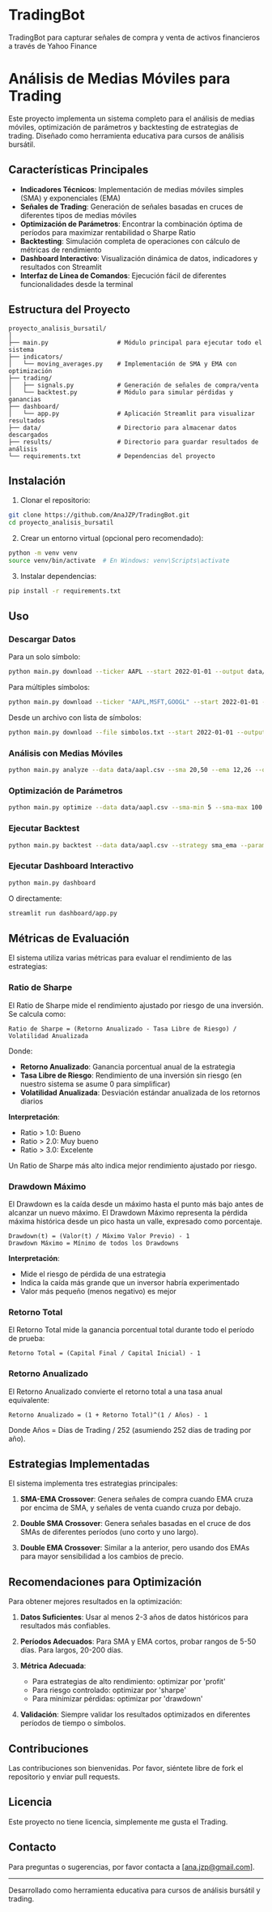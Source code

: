 # TradingBot
TradingBot para capturar señales de compra y venta de activos financieros a través de Yahoo Finance

# Análisis de Medias Móviles para Trading

Este proyecto implementa un sistema completo para el análisis de medias móviles, optimización de parámetros y backtesting de estrategias de trading. Diseñado como herramienta educativa para cursos de análisis bursátil.

## Características Principales

- **Indicadores Técnicos**: Implementación de medias móviles simples (SMA) y exponenciales (EMA)
- **Señales de Trading**: Generación de señales basadas en cruces de diferentes tipos de medias móviles
- **Optimización de Parámetros**: Encontrar la combinación óptima de períodos para maximizar rentabilidad o Sharpe Ratio
- **Backtesting**: Simulación completa de operaciones con cálculo de métricas de rendimiento
- **Dashboard Interactivo**: Visualización dinámica de datos, indicadores y resultados con Streamlit
- **Interfaz de Línea de Comandos**: Ejecución fácil de diferentes funcionalidades desde la terminal

## Estructura del Proyecto

```
proyecto_analisis_bursatil/
│
├── main.py                   # Módulo principal para ejecutar todo el sistema
├── indicators/
│   └── moving_averages.py    # Implementación de SMA y EMA con optimización
├── trading/
│   ├── signals.py            # Generación de señales de compra/venta
│   └── backtest.py           # Módulo para simular pérdidas y ganancias
├── dashboard/
│   └── app.py                # Aplicación Streamlit para visualizar resultados
├── data/                     # Directorio para almacenar datos descargados
├── results/                  # Directorio para guardar resultados de análisis
└── requirements.txt          # Dependencias del proyecto
```

## Instalación

1. Clonar el repositorio:
```bash
git clone https://github.com/AnaJZP/TradingBot.git
cd proyecto_analisis_bursatil
```

2. Crear un entorno virtual (opcional pero recomendado):
```bash
python -m venv venv
source venv/bin/activate  # En Windows: venv\Scripts\activate
```

3. Instalar dependencias:
```bash
pip install -r requirements.txt
```

## Uso

### Descargar Datos

Para un solo símbolo:
```bash
python main.py download --ticker AAPL --start 2022-01-01 --output data/aapl.csv
```

Para múltiples símbolos:
```bash
python main.py download --ticker "AAPL,MSFT,GOOGL" --start 2022-01-01 --output data/
```

Desde un archivo con lista de símbolos:
```bash
python main.py download --file simbolos.txt --start 2022-01-01 --output data/
```

### Análisis con Medias Móviles

```bash
python main.py analyze --data data/aapl.csv --sma 20,50 --ema 12,26 --output results/analysis.csv
```

### Optimización de Parámetros

```bash
python main.py optimize --data data/aapl.csv --sma-min 5 --sma-max 100 --ema-min 5 --ema-max 100 --step 5 --metric sharpe --output results/optimizacion.csv
```

### Ejecutar Backtest

```bash
python main.py backtest --data data/aapl.csv --strategy sma_ema --param1 20 --param2 50 --capital 10000 --commission 0.001 --plot --output results/backtest.csv
```

### Ejecutar Dashboard Interactivo

```bash
python main.py dashboard
```

O directamente:
```bash
streamlit run dashboard/app.py
```

## Métricas de Evaluación

El sistema utiliza varias métricas para evaluar el rendimiento de las estrategias:

### Ratio de Sharpe

El Ratio de Sharpe mide el rendimiento ajustado por riesgo de una inversión. Se calcula como:

```
Ratio de Sharpe = (Retorno Anualizado - Tasa Libre de Riesgo) / Volatilidad Anualizada
```

Donde:
- **Retorno Anualizado**: Ganancia porcentual anual de la estrategia
- **Tasa Libre de Riesgo**: Rendimiento de una inversión sin riesgo (en nuestro sistema se asume 0 para simplificar)
- **Volatilidad Anualizada**: Desviación estándar anualizada de los retornos diarios

**Interpretación**:
- Ratio > 1.0: Bueno
- Ratio > 2.0: Muy bueno
- Ratio > 3.0: Excelente

Un Ratio de Sharpe más alto indica mejor rendimiento ajustado por riesgo.

### Drawdown Máximo

El Drawdown es la caída desde un máximo hasta el punto más bajo antes de alcanzar un nuevo máximo. El Drawdown Máximo representa la pérdida máxima histórica desde un pico hasta un valle, expresado como porcentaje.

```
Drawdown(t) = (Valor(t) / Máximo Valor Previo) - 1
Drawdown Máximo = Mínimo de todos los Drawdowns
```

**Interpretación**:
- Mide el riesgo de pérdida de una estrategia
- Indica la caída más grande que un inversor habría experimentado
- Valor más pequeño (menos negativo) es mejor

### Retorno Total

El Retorno Total mide la ganancia porcentual total durante todo el período de prueba:

```
Retorno Total = (Capital Final / Capital Inicial) - 1
```

### Retorno Anualizado

El Retorno Anualizado convierte el retorno total a una tasa anual equivalente:

```
Retorno Anualizado = (1 + Retorno Total)^(1 / Años) - 1
```

Donde Años = Días de Trading / 252 (asumiendo 252 días de trading por año).

## Estrategias Implementadas

El sistema implementa tres estrategias principales:

1. **SMA-EMA Crossover**: Genera señales de compra cuando EMA cruza por encima de SMA, y señales de venta cuando cruza por debajo.

2. **Double SMA Crossover**: Genera señales basadas en el cruce de dos SMAs de diferentes períodos (uno corto y uno largo).

3. **Double EMA Crossover**: Similar a la anterior, pero usando dos EMAs para mayor sensibilidad a los cambios de precio.

## Recomendaciones para Optimización

Para obtener mejores resultados en la optimización:

1. **Datos Suficientes**: Usar al menos 2-3 años de datos históricos para resultados más confiables.

2. **Períodos Adecuados**: Para SMA y EMA cortos, probar rangos de 5-50 días. Para largos, 20-200 días.

3. **Métrica Adecuada**: 
   - Para estrategias de alto rendimiento: optimizar por 'profit'
   - Para riesgo controlado: optimizar por 'sharpe'
   - Para minimizar pérdidas: optimizar por 'drawdown'

4. **Validación**: Siempre validar los resultados optimizados en diferentes períodos de tiempo o símbolos.

## Contribuciones

Las contribuciones son bienvenidas. Por favor, siéntete libre de fork el repositorio y enviar pull requests.

## Licencia

Este proyecto no tiene licencia, simplemente me gusta el Trading.

## Contacto

Para preguntas o sugerencias, por favor contacta a [ana.jzp@gmail.com].

---

Desarrollado como herramienta educativa para cursos de análisis bursátil y trading.
